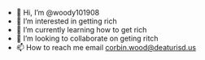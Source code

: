 - 👋 Hi, I’m @woody101908
- 👀 I’m interested in getting rich 
- 🌱 I’m currently learning how to get rich 
- 💞️ I’m looking to collaborate on geting ritch 
- 📫 How to reach me email corbin.wood@deaturisd.us 

<!---
woody101908/woody101908 is a ✨ special ✨ repository because its `README.md` (this file) appears on your GitHub profile.
You can click the Preview link to take a look at your changes.
--->
